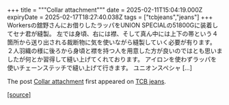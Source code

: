 +++
title = """Collar attachment"""
date = 2025-02-11T15:04:19.000Z
expiryDate = 2025-02-17T18:27:40.038Z
tags = ["tcbjeans","jeans"]
+++
Workersの舘野さんにお借りしたラッパをUNION SPECIALの51800Gに装着してセナ君が縫製。 左では身頃、右には襟、そして真ん中には上下の帯という４箇所から送り出される裁断物に気を使いながら縫製していく必要が有ります。 ２人羽織の様に後ろから身頃と襟を持つ人を用意した方が良いのではとも思いましたが何とか習得して縫い上げてくれております。 アイロンを使わずラッパを使いチェーンステッチで縫い上げて行きます。 ユニオンスペシャ \[…\]

The post [Collar attachment](http://tcbjeans.com/2025/02/12/51170) first appeared on [TCB jeans](http://tcbjeans.com).

[[source]](http://tcbjeans.com/2025/02/12/51170)
